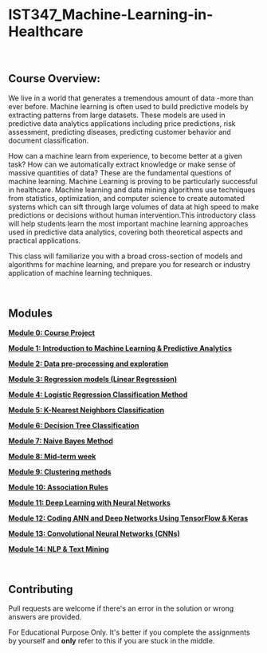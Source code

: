 # IST347_Machine-Learning-in-Healthcare

&nbsp;

## Course Overview:
We live in a world that generates a tremendous amount of data -more than ever before. Machine learning is often used to build predictive models by extracting patterns from large datasets. These models are used in predictive data analytics applications including price predictions, risk assessment, predicting diseases, predicting customer behavior and document classification. 

How can a machine learn from experience, to become better at a given task? How can we automatically extract knowledge or make sense of massive quantities of data? These are the fundamental questions of machine learning. Machine Learning is proving to be particularly successful in healthcare. Machine learning and data mining algorithms use techniques from statistics, optimization, and computer science to create automated systems which can sift through large volumes of data at high speed to make predictions or decisions without human intervention.This introductory class will help students learn the most important machine learning approaches used in predictive data analytics, covering both theoretical aspects and practical applications. 

This class will familiarize you with a broad cross-section of models and algorithms for machine learning, and prepare you for research or industry application of machine learning techniques.

&nbsp;

## Modules

**[Module 0: Course Project](https://github.com/timc823/IST347/tree/main/Project)**

**[Module 1: Introduction to Machine Learning & Predictive Analytics](https://github.com/timc823/IST347/tree/main/Week_01)**

**[Module 2: Data pre-processing and exploration](https://github.com/timc823/IST347/tree/main/Week_02)**

**[Module 3: Regression models (Linear Regression)](https://github.com/timc823/IST347/tree/main/Week_03)**

**[Module 4: Logistic Regression Classification Method](https://github.com/timc823/IST347/tree/main/Week_04)**

**[Module 5: K-Nearest Neighbors Classification](https://github.com/timc823/IST347/tree/main/Week_05)**

 **[Module 6: Decision Tree Classification](https://github.com/timc823/IST347/tree/main/Week_06)**

 **[Module 7: Naive Bayes Method](https://github.com/timc823/IST347/tree/main/Week_07)**

 **[Module 8: Mid-term week](https://github.com/timc823/IST347/tree/main/Week_08)**

 **[Module 9: Clustering methods](https://github.com/timc823/IST347/tree/main/Week_09)**

 **[Module 10: Association Rules](https://github.com/timc823/IST347/tree/main/Week_10)**

 **[Module 11: Deep Learning with Neural Networks](https://github.com/timc823/IST347/tree/main/Week_11)**

 **[Module 12: Coding ANN and Deep Networks Using TensorFlow & Keras](https://github.com/timc823/IST347/tree/main/Week_12)**

 **[Module 13: Convolutional Neural Networks (CNNs)](https://github.com/timc823/IST347/tree/main/Week_13)**

 **[Module 14: NLP & Text Mining](https://github.com/timc823/IST347/tree/main/Week_14)**

&nbsp;

## Contributing

Pull requests are welcome if there's an error in the solution or wrong answers are provided.

For Educational Purpose Only. It's better if you complete the assignments by yourself and **only** refer to this if you are stuck in the middle.



